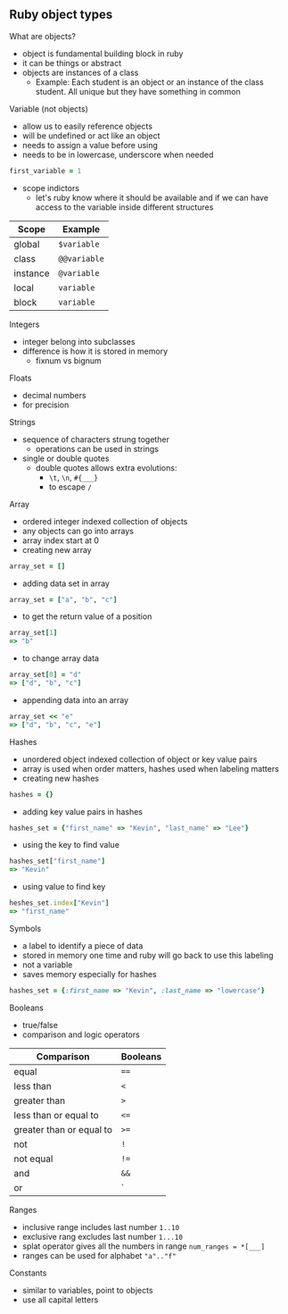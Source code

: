 ## Ruby object types
What are objects?
- object is fundamental building block in ruby
- it can be things or abstract
- objects are instances of a class
  - Example: Each student is an object or an instance of the class student. All unique but they have something in common

Variable (not objects)
- allow us to easily reference objects
- will be undefined or act like an object
- needs to assign a value before using
- needs to be in lowercase, underscore when needed
``` ruby
first_variable = 1
```
- scope indictors
    - let's ruby know where it should be available and if we can have access to the variable inside different structures

|Scope|Example|
|-----|------|
|global|`$variable`|
|class|`@@variable`|
|instance|`@variable`|
|local|`variable`|
|block|`variable`|

Integers
- integer belong into subclasses
- difference is how it is stored in memory
    - fixnum vs bignum

Floats
- decimal numbers
- for precision

Strings
- sequence of characters strung together
  - operations can be used in strings
- single or double quotes
  - double quotes allows extra evolutions:
    - `\t`, `\n`, `#{___}`
    - to escape `/`

Array
- ordered integer indexed collection of objects
- any objects can go into arrays
- array index start at 0
- creating new array
``` ruby
array_set = []
```
- adding data set in array
``` ruby
array_set = ["a", "b", "c"]
```
- to get the return value of a position
``` ruby
array_set[1]
=> "b"
```
- to change array data
```ruby
array_set[0] = "d"
=> ["d", "b", "c"]
```
- appending data into an array
``` ruby
array_set << "e"
=> ["d", "b", "c", "e"]
```

Hashes
- unordered object indexed collection of object or key value pairs
- array is used when order matters, hashes used when labeling matters
- creating new hashes
```ruby
hashes = {}
```
- adding key value pairs in hashes
```ruby
hashes_set = {"first_name" => "Kevin", "last_name" => "Lee"}
```
- using the key to find value
``` ruby
hashes_set["first_name"]
=> "Kevin"
```
- using value to find key
``` ruby
heshes_set.index["Kevin"]
=> "first_name"
```

Symbols
- a label to identify a piece of data
- stored in memory one time and ruby will go back to use this labeling
- not a variable
- saves memory especially for hashes
``` ruby
hashes_set = {:first_name => "Kevin", :last_name => "lowercase"}
```

Booleans
- true/false
- comparison and logic operators

|Comparison|Booleans|
|---|---|
|equal|`==`|
|less than|`<`|
|greater than|`>`|
|less than or equal to|`<=`|
|greater than or equal to|`>=`|
|not|`!`|
|not equal|`!=`
|and|`&&`|
|or|`||`|

Ranges
- inclusive range includes last number `1..10`
- exclusive rang excludes last number `1...10`
- splat operator gives all the numbers in range `num_ranges = *[___]`
- ranges can be used for alphabet `"a".."f"`

Constants
- similar to variables, point to objects
-	use all capital letters

